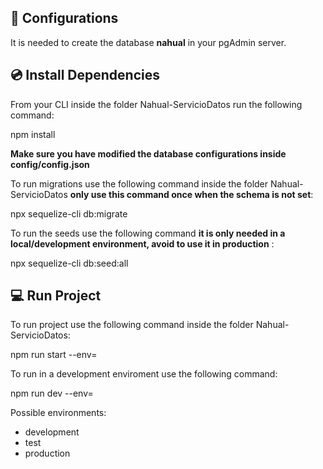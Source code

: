 ﻿## 🔌 Configurations

It is needed to create the database **nahual** in your pgAdmin server.

## 💿 Install Dependencies

From your CLI inside the folder Nahual-ServicioDatos run the following command:

npm install

**Make sure you have modified the database configurations inside config/config.json**

To run migrations use the following command inside the folder Nahual-ServicioDatos **only use this command once when the schema is not set**:

npx sequelize-cli db:migrate

To run the seeds use the following command **it is only needed in a local/development environment, avoid to use it in production** :

npx sequelize-cli db:seed:all

## 💻 Run Project

To run project use the following command inside the folder Nahual-ServicioDatos:

npm run start --env=<environment>

To run in a development enviroment use the following command:

npm run dev --env=<enviroment>


Possible environments:

* development
* test
* production
